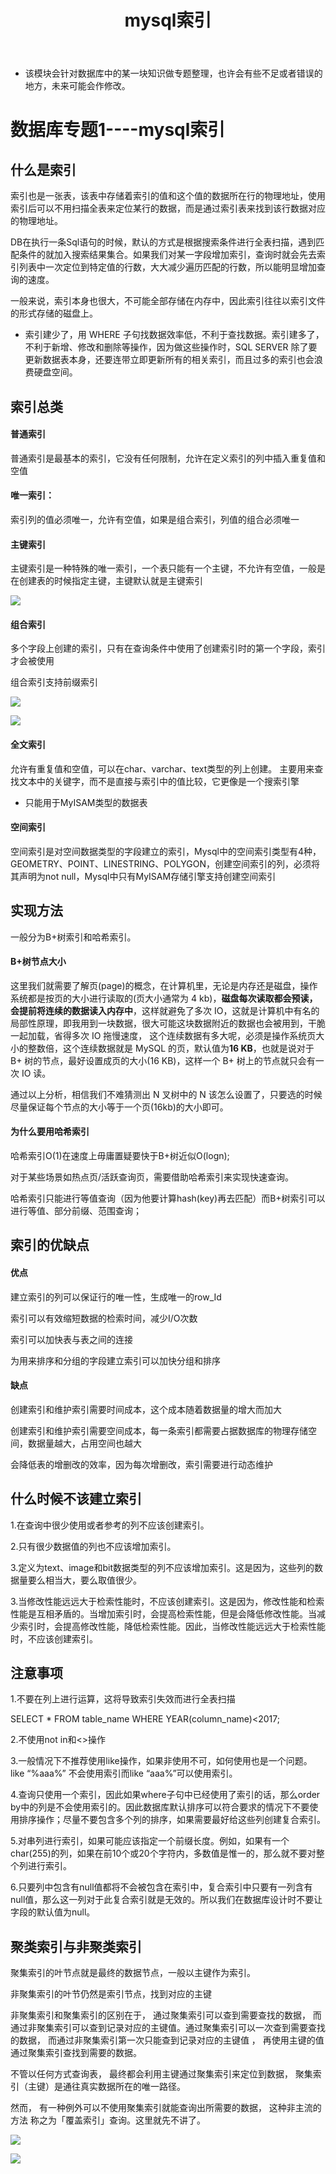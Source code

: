 ﻿---
layout: post
title:  "mysql索引"
data: 星期日, 22. 三月 2020 04:24下午 
categories: 数据库
tags: 专题
---
* 该模块会针对数据库中的某一块知识做专题整理，也许会有些不足或者错误的地方，未来可能会作修改。

# 数据库专题1----mysql索引


## 什么是索引

索引也是一张表，该表中存储着索引的值和这个值的数据所在行的物理地址，使用索引后可以不用扫描全表来定位某行的数据，而是通过索引表来找到该行数据对应的物理地址。

DB在执行一条Sql语句的时候，默认的方式是根据搜索条件进行全表扫描，遇到匹配条件的就加入搜索结果集合。如果我们对某一字段增加索引，查询时就会先去索引列表中一次定位到特定值的行数，大大减少遍历匹配的行数，所以能明显增加查询的速度。

一般来说，索引本身也很大，不可能全部存储在内存中，因此索引往往以索引文件的形式存储的磁盘上。

* 索引建少了，用 WHERE 子句找数据效率低，不利于查找数据。索引建多了，不利于新增、修改和删除等操作，因为做这些操作时，SQL SERVER 除了要更新数据表本身，还要连带立即更新所有的相关索引，而且过多的索引也会浪费硬盘空间。

## 索引总类

#### 普通索引
普通索引是最基本的索引，它没有任何限制，允许在定义索引的列中插入重复值和空值
#### 唯一索引：
索引列的值必须唯一，允许有空值，如果是组合索引，列值的组合必须唯一
#### 主键索引
主键索引是一种特殊的唯一索引，一个表只能有一个主键，不允许有空值，一般是在创建表的时候指定主键，主键默认就是主键索引
>
![](https://github.com/LLLibra/LLLibra.github.io/raw/master/_posts/imgs/20200330-205955.png)

#### 组合索引
多个字段上创建的索引，只有在查询条件中使用了创建索引时的第一个字段，索引才会被使用

组合索引支持前缀索引

>
![](https://github.com/LLLibra/LLLibra.github.io/raw/master/_posts/imgs/20200325-145443.png)
>
![](https://github.com/LLLibra/LLLibra.github.io/raw/master/_posts/imgs/20200330-210020.png)

#### 全文索引
允许有重复值和空值，可以在char、varchar、text类型的列上创建。
主要用来查找文本中的关键字，而不是直接与索引中的值比较，它更像是一个搜索引擎

* 只能用于MyISAM类型的数据表

#### 空间索引
空间索引是对空间数据类型的字段建立的索引，Mysql中的空间索引类型有4种，GEOMETRY、POINT、LINESTRING、POLYGON，创建空间索引的列，必须将其声明为not null，Mysql中只有MyISAM存储引擎支持创建空间索引


## 实现方法

一般分为B+树索引和哈希索引。

#### B+树节点大小
这里我们就需要了解页(page)的概念，在计算机里，无论是内存还是磁盘，操作系统都是按页的大小进行读取的(页大小通常为 4 kb)，**磁盘每次读取都会预读，会提前将连续的数据读入内存中**，这样就避免了多次 IO，这就是计算机中有名的局部性原理，即我用到一块数据，很大可能这块数据附近的数据也会被用到，干脆一起加载，省得多次 IO 拖慢速度， 这个连续数据有多大呢，必须是操作系统页大小的整数倍，这个连续数据就是 MySQL 的页，默认值为**16 KB**，也就是说对于 B+ 树的节点，最好设置成页的大小(16 KB)，这样一个 B+ 树上的节点就只会有一次 IO 读。

通过以上分析，相信我们不难猜测出 N 叉树中的 N 该怎么设置了，只要选的时候尽量保证每个节点的大小等于一个页(16kb)的大小即可。

#### 为什么要用哈希索引

哈希索引O(1)在速度上毋庸置疑要快于B+树近似O(logn);

对于某些场景如热点页/活跃查询页，需要借助哈希索引来实现快速查询。

哈希索引只能进行等值查询（因为他要计算hash(key)再去匹配）而B+树索引可以进行等值、部分前缀、范围查询；

## 索引的优缺点

#### 优点
建立索引的列可以保证行的唯一性，生成唯一的row_Id

索引可以有效缩短数据的检索时间，减少I/O次数

索引可以加快表与表之间的连接

为用来排序和分组的字段建立索引可以加快分组和排序
#### 缺点
创建索引和维护索引需要时间成本，这个成本随着数据量的增大而加大

创建索引和维护索引需要空间成本，每一条索引都需要占据数据库的物理存储空间，数据量越大，占用空间也越大

会降低表的增删改的效率，因为每次增删改，索引需要进行动态维护

## 什么时候不该建立索引
1.在查询中很少使用或者参考的列不应该创建索引。

2.只有很少数据值的列也不应该增加索引。

3.定义为text、image和bit数据类型的列不应该增加索引。这是因为，这些列的数据量要么相当大，要么取值很少。

3.当修改性能远远大于检索性能时，不应该创建索引。这是因为，修改性能和检索性能是互相矛盾的。当增加索引时，会提高检索性能，但是会降低修改性能。当减少索引时，会提高修改性能，降低检索性能。因此，当修改性能远远大于检索性能时，不应该创建索引。



## 注意事项
1.不要在列上进行运算，这将导致索引失效而进行全表扫描
>
SELECT * FROM table_name WHERE YEAR(column_name)<2017;

2.不使用not in和<>操作

3.一般情况下不推荐使用like操作，如果非使用不可，如何使用也是一个问题。like “%aaa%” 不会使用索引而like “aaa%”可以使用索引。

4.查询只使用一个索引，因此如果where子句中已经使用了索引的话，那么order by中的列是不会使用索引的。因此数据库默认排序可以符合要求的情况下不要使用排序操作；尽量不要包含多个列的排序，如果需要最好给这些列创建复合索引。

5.对串列进行索引，如果可能应该指定一个前缀长度。例如，如果有一个char(255)的列，如果在前10个或20个字符内，多数值是惟一的，那么就不要对整个列进行索引。

6.只要列中包含有null值都将不会被包含在索引中，复合索引中只要有一列含有null值，那么这一列对于此复合索引就是无效的。所以我们在数据库设计时不要让字段的默认值为null。



## 聚类索引与非聚类索引
聚集索引的叶节点就是最终的数据节点，一般以主键作为索引。

非聚集索引的叶节仍然是索引节点，找到对应的主键

非聚集索引和聚集索引的区别在于， 通过聚集索引可以查到需要查找的数据， 而通过非聚集索引可以查到记录对应的主键值。通过聚集索引可以一次查到需要查找的数据， 而通过非聚集索引第一次只能查到记录对应的主键值 ， 再使用主键的值通过聚集索引查找到需要的数据。

不管以任何方式查询表， 最终都会利用主键通过聚集索引来定位到数据， 聚集索引（主键）是通往真实数据所在的唯一路径。

然而， 有一种例外可以不使用聚集索引就能查询出所需要的数据， 这种非主流的方法 称之为「覆盖索引」查询。这里就先不讲了。

![](https://github.com/LLLibra/LLLibra.github.io/raw/master/_posts/imgs/20200417-171009.png)

![](https://github.com/LLLibra/LLLibra.github.io/raw/master/_posts/imgs/20200417-171048.png)










